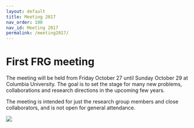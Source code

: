 ```yaml
---
layout: default
title: Meeting 2017
nav_order: 100
nav_id: Meeting 2017
permalink: /meeting2017/
---
```


<h1 class="mb-3">First FRG meeting</h1>

The meeting will be held from Friday October 27 until Sunday October 29 at Columbia University.
The goal is to set the stage for many new problems, collaborations and research directions in the upcoming few years.

The meeting is intended for just the research group members and close collaborators, and is not open for general attendance.


<img src="{{site.url}}/img/central_park.jpg" style="max-width:100%">
